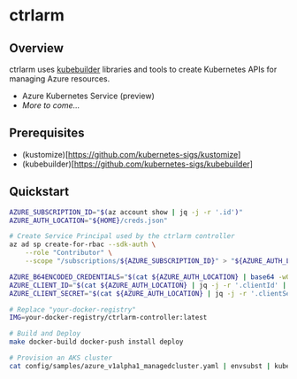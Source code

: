 # ctrlarm

## Overview
ctrlarm uses [kubebuilder](https://github.com/kubernetes-sigs/kubebuilder) libraries and tools to create Kubernetes APIs for managing Azure resources.

- Azure Kubernetes Service (preview)
- _More to come..._

## Prerequisites
- (kustomize)[https://github.com/kubernetes-sigs/kustomize]
- (kubebuilder)[https://github.com/kubernetes-sigs/kubebuilder]

## Quickstart
``` bash
AZURE_SUBSCRIPTION_ID="$(az account show | jq -j -r '.id')"
AZURE_AUTH_LOCATION="${HOME}/creds.json"

# Create Service Principal used by the ctrlarm controller
az ad sp create-for-rbac --sdk-auth \
    --role "Contributor" \
    --scope "/subscriptions/${AZURE_SUBSCRIPTION_ID}" > "${AZURE_AUTH_LOCATION}"

AZURE_B64ENCODED_CREDENTIALS="$(cat ${AZURE_AUTH_LOCATION} | base64 -w0)"
AZURE_CLIENT_ID="$(cat ${AZURE_AUTH_LOCATION} | jq -j -r '.clientId' | base64 -w0)"
AZURE_CLIENT_SECRET="$(cat ${AZURE_AUTH_LOCATION} | jq -j -r '.clientSecret' | base64 -w0)"

# Replace "your-docker-registry"
IMG=your-docker-registry/ctrlarm-controller:latest

# Build and Deploy
make docker-build docker-push install deploy

# Provision an AKS cluster
cat config/samples/azure_v1alpha1_managedcluster.yaml | envsubst | kubectl apply -f -
```
